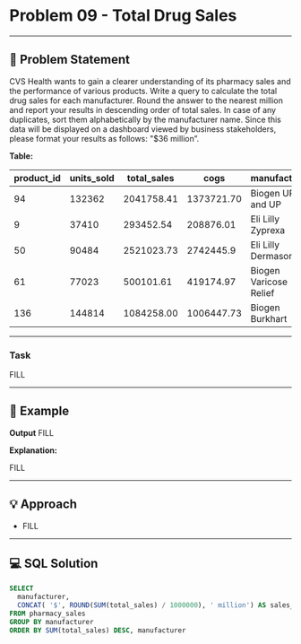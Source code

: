 # Problem 09 - Total Drug Sales

---

## 📄 Problem Statement
CVS Health wants to gain a clearer understanding of its pharmacy sales and the performance of various products.
Write a query to calculate the total drug sales for each manufacturer. Round the answer to the nearest million and report your results in descending order of total sales. In case of any duplicates, sort them alphabetically by the manufacturer name.
Since this data will be displayed on a dashboard viewed by business stakeholders, please format your results as follows: "$36 million”.

**Table:** 

| product_id| units_sold| total_sales| cogs| manufacturer| drug| 
| ------| ------| ------| ------| ------| ------| 
| 94| 132362| 2041758.41| 1373721.70| Biogen UP and UP| 
| 9| 37410| 293452.54| 208876.01| Eli Lilly	Zyprexa| 
| 50| 90484| 2521023.73| 2742445.9	| Eli Lilly	Dermasorb| 
| 61| 77023| 500101.61| 419174.97	| Biogen	Varicose Relief| 
| 136| 144814| 1084258.00| 1006447.73| Biogen	Burkhart| 



---

### Task
FILL

---

## 🧪 Example

**Output**
FILL

  
**Explanation:**

FILL



---

## 💡 Approach

- FILL

---

## 💻 SQL Solution

```sql
SELECT 
  manufacturer, 
  CONCAT( '$', ROUND(SUM(total_sales) / 1000000), ' million') AS sales_mil 
FROM pharmacy_sales 
GROUP BY manufacturer 
ORDER BY SUM(total_sales) DESC, manufacturer
